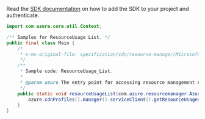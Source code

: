 Read the [SDK documentation](https://github.com/Azure/azure-sdk-for-java/blob/azure-resourcemanager_2.15.0/sdk/resourcemanager/azure-resourcemanager/README.md) on how to add the SDK to your project and authenticate.

```java
import com.azure.core.util.Context;

/** Samples for ResourceUsage List. */
public final class Main {
    /*
     * x-ms-original-file: specification/cdn/resource-manager/Microsoft.Cdn/stable/2021-06-01/examples/ResourceUsage_List.json
     */
    /**
     * Sample code: ResourceUsage_List.
     *
     * @param azure The entry point for accessing resource management APIs in Azure.
     */
    public static void resourceUsageList(com.azure.resourcemanager.AzureResourceManager azure) {
        azure.cdnProfiles().manager().serviceClient().getResourceUsages().list(Context.NONE);
    }
}
```
